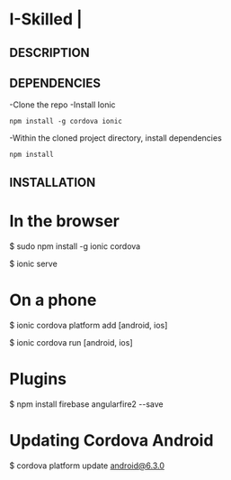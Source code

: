 # I-Skilled | 

## DESCRIPTION

## DEPENDENCIES
-Clone the repo
-Install Ionic
```
npm install -g cordova ionic
```
-Within the cloned project directory, install dependencies
```
npm install
```


## INSTALLATION 

# In the browser
$ sudo npm install -g ionic cordova

$ ionic serve 

# On a phone
$ ionic cordova platform add [android, ios]

$ ionic cordova run [android, ios]

# Plugins
$ npm install firebase angularfire2 --save

# Updating Cordova Android
$ cordova platform update android@6.3.0
